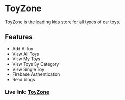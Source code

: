 # ToyZone

ToyZone is the leading kids store for all types of car toys.

## Features

- Add A Toy
- View All Toys
- View My Toys
- View Toys By Category
- View Single Toy
- Firebase Authentication
- Read blogs

### Live link: [ToyZone](https://toy-zone-47adc.web.app)
